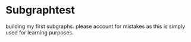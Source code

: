 # Subgraphtest
building my first subgraphs. 
please account for mistakes as this is simply used for learning purposes. 
